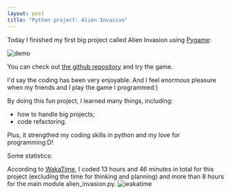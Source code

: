 ```yaml
---
layout: post
title: "Python project: Alien Invasion"
---
```


Today I finished my first big project called Alien Invasion using [Pygame](https://www.pygame.org):

![demo]({{https://tillchen.com/blog/}}/assets/img/demo.gif)

You can check out [the github repository](https://github.com/tillchen/Alien_Invasion) and try the game.

I'd say the coding has been very enjoyable. And I feel enormous pleasure when my friends and I play the game I programmed:)

By doing this fun project, I learned many things, including:

* how to handle big projects;
* code refactoring.

Plus, it strengthed my coding skills in python and my love for programming:D!

Some statistics:

According to [WakaTime](https://wakatime.com/), I coded 13 hours and 46 minutes in total for this project (excluding the time for thinking and planning) and more than 8 hours for the main module alien_invasion.py.
![wakatime]({{https://tillchen.com/blog/}}/assets/img/alien_invasion_wakatime.png)